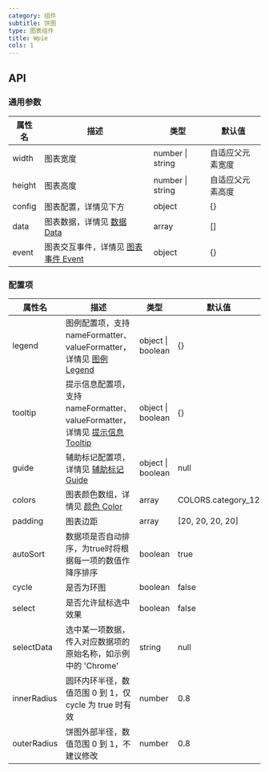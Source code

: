 ```yaml
---
category: 组件
subtitle: 饼图
type: 图表组件
title: Wpie
cols: 1
---
```



## API

### 通用参数

| 属性名    | 描述                                       | 类型               | 默认值      |
| ------ | ---------------------------------------- | ---------------- | -------- |
| width  | 图表宽度                                     | number \| string | 自适应父元素宽度 |
| height | 图表高度                                     | number \| string | 自适应父元素高度 |
| config | 图表配置，详情见下方                               | object           | {}       |
| data   | 图表数据，详情见 [数据 Data](http://aisc.alibaba-inc.com/site/pc#/cate/4/page/140) | array            | []       |
| event  | 图表交互事件，详情见 [图表事件 Event](http://aisc.alibaba-inc.com/site/pc#/cate/4/page/145) | object           | {}       |

### 配置项

| 属性名      | 描述                                                         | 类型              | 默认值             |
| ----------- | ------------------------------------------------------------ | ----------------- | ------------------ |
| legend      | 图例配置项，支持 nameFormatter、valueFormatter，详情见 [图例 Legend](http://aisc.alibaba-inc.com/site/pc#/cate/4/page/142) | object \| boolean | {}                 |
| tooltip     | 提示信息配置项，支持 nameFormatter、valueFormatter，详情见 [提示信息 Tooltip](http://aisc.alibaba-inc.com/site/pc#/cate/4/page/143) | object \| boolean | {}                 |
| guide       | 辅助标记配置项，详情见 [辅助标记 Guide](http://aisc.alibaba-inc.com/site/pc#/cate/4/page/144) | object \| boolean | null               |
| colors      | 图表颜色数组，详情见 [颜色 Color](http://aisc.alibaba-inc.com/site/pc#/cate/4/page/149) | array             | COLORS.category_12 |
| padding     | 图表边距                                                     | array             | [20, 20, 20, 20]   |
| autoSort    | 数据项是否自动排序，为true时将根据每一项的数值作降序排序     | boolean           | true               |
| cycle       | 是否为环图                                                   | boolean           | false              |
| select      | 是否允许鼠标选中效果                                         | boolean           | false              |
| selectData  | 选中某一项数据，传入对应数据项的原始名称，如示例中的 'Chrome' | string            | null               |
| innerRadius | 圆环内环半径，数值范围 0 到 1，仅 cycle 为 true 时有效       | number            | 0.8                |
| outerRadius | 饼图外部半径，数值范围 0 到 1，不建议修改                    | number            | 0.8                |
